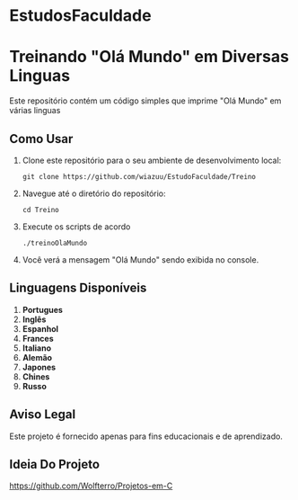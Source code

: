 # EstudosFaculdade

# Treinando "Olá Mundo" em Diversas Linguas

Este repositório contém um código simples que imprime "Olá Mundo" em várias linguas

## Como Usar

1. Clone este repositório para o seu ambiente de desenvolvimento local:

    ```
    git clone https://github.com/wiazuu/EstudoFaculdade/Treino
    ```

2. Navegue até o diretório do repositório:

    ```
    cd Treino
    ```

3. Execute os scripts de acordo

    ```
    ./treinoOlaMundo
    ```

4. Você verá a mensagem "Olá Mundo" sendo exibida no console.

## Linguagens Disponíveis

1. **Portugues**
2. **Inglês**
3. **Espanhol**
4. **Frances**
5. **Italiano**
6. **Alemão**
7. **Japones**
8. **Chines**
9. **Russo**

## Aviso Legal

Este projeto é fornecido apenas para fins educacionais e de aprendizado.

## Ideia Do Projeto

https://github.com/Wolfterro/Projetos-em-C
